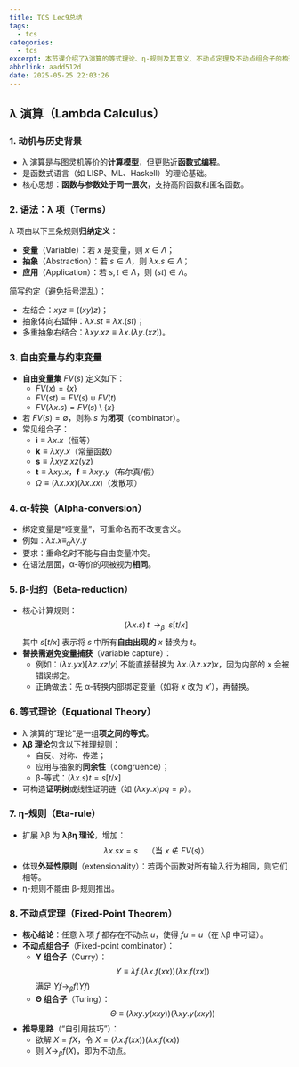 ```yaml
---
title: TCS Lec9总结
tags:
  - tcs
categories:
  - tcs
excerpt: 本节课介绍了λ演算的等式理论、η-规则及其意义、不动点定理及不动点组合子的构造，
abbrlink: aadd512d
date: 2025-05-25 22:03:26
---
```


## λ 演算（Lambda Calculus）

### 1. 动机与历史背景
- λ 演算是与图灵机等价的**计算模型**，但更贴近**函数式编程**。
- 是函数式语言（如 LISP、ML、Haskell）的理论基础。
- 核心思想：**函数与参数处于同一层次**，支持高阶函数和匿名函数。

### 2. 语法：λ 项（Terms）
λ 项由以下三条规则**归纳定义**：

- **变量**（Variable）：若 $x$ 是变量，则 $x \in \Lambda$；
- **抽象**（Abstraction）：若 $s \in \Lambda$，则 $\lambda x.s \in \Lambda$；
- **应用**（Application）：若 $s, t \in \Lambda$，则 $(st) \in \Lambda$。

简写约定（避免括号混乱）：
- 左结合：$xyz \equiv ((xy)z)$；
- 抽象体向右延伸：$\lambda x.st \equiv \lambda x.(st)$；
- 多重抽象右结合：$\lambda xy.xz \equiv \lambda x.(\lambda y.(xz))$。

### 3. 自由变量与约束变量
- **自由变量集** $FV(s)$ 定义如下：
  - $FV(x) = \{x\}$
  - $FV(st) = FV(s) \cup FV(t)$
  - $FV(\lambda x.s) = FV(s) \setminus \{x\}$
- 若 $FV(s) = \emptyset$，则称 $s$ 为**闭项**（combinator）。
- 常见组合子：
  - $\mathbf{i} \equiv \lambda x.x$（恒等）
  - $\mathbf{k} \equiv \lambda x y.x$（常量函数）
  - $\mathbf{s} \equiv \lambda x y z. x z (y z)$
  - $\mathbf{t} \equiv \lambda x y.x$，$\mathbf{f} \equiv \lambda x y.y$（布尔真/假）
  - $\Omega \equiv (\lambda x.xx)(\lambda x.xx)$（发散项）

### 4. α-转换（Alpha-conversion）
- 绑定变量是“哑变量”，可重命名而不改变含义。
- 例如：$\lambda x.x \equiv_\alpha \lambda y.y$
- 要求：重命名时不能与自由变量冲突。
- 在语法层面，α-等价的项被视为**相同**。

### 5. β-归约（Beta-reduction）
- 核心计算规则：  
  $$
  (\lambda x.s)\, t \;\; \to_\beta \;\; s[t/x]
  $$
  其中 $s[t/x]$ 表示将 $s$ 中所有**自由出现的** $x$ 替换为 $t$。
- **替换需避免变量捕获**（variable capture）：
  - 例如：$(\lambda x. y x)[\lambda z. x z / y]$ 不能直接替换为 $\lambda x. (\lambda z. x z) x$，因为内部的 $x$ 会被错误绑定。
  - 正确做法：先 α-转换内部绑定变量（如将 $x$ 改为 $x'$），再替换。

### 6. 等式理论（Equational Theory）
- λ 演算的“理论”是一组**项之间的等式**。
- **λβ 理论**包含以下推理规则：
  - 自反、对称、传递；
  - 应用与抽象的**同余性**（congruence）；
  - β-等式：$(\lambda x.s)t = s[t/x]$
- 可构造**证明树**或线性证明链（如 $(\lambda x y.x) p q = p$）。

### 7. η-规则（Eta-rule）
- 扩展 λβ 为 **λβη 理论**，增加：
  $$
  \lambda x. s x = s \quad \text{（当 } x \notin FV(s) \text{）}
  $$
- 体现**外延性原则**（extensionality）：若两个函数对所有输入行为相同，则它们相等。
- η-规则不能由 β-规则推出。

### 8. 不动点定理（Fixed-Point Theorem）
- **核心结论**：任意 λ 项 $f$ 都存在不动点 $u$，使得 $f u = u$（在 λβ 中可证）。
- **不动点组合子**（Fixed-point combinator）：
  - **Y 组合子**（Curry）：
    $$
    Y \equiv \lambda f. (\lambda x. f (x x)) (\lambda x. f (x x))
    $$
    满足 $Y f \to_\beta f (Y f)$
  - **Θ 组合子**（Turing）：
    $$
    \Theta \equiv (\lambda x y. y (x x y)) (\lambda x y. y (x x y))
    $$
- **推导思路**（“自引用技巧”）：
  - 欲解 $X = f X$，令 $X = (\lambda x. f (x x)) (\lambda x. f (x x))$
  - 则 $X \to_\beta f (X)$，即为不动点。
